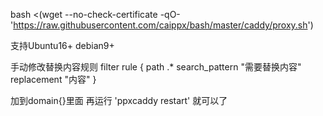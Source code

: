bash <(wget --no-check-certificate -qO- 'https://raw.githubusercontent.com/caippx/bash/master/caddy/proxy.sh')

支持Ubuntu16+ debian9+

手动修改替换内容规则
filter rule {
    path .*
    search_pattern "需要替换内容"
    replacement "内容"
}

加到domain{}里面 再运行 'ppxcaddy restart' 就可以了
